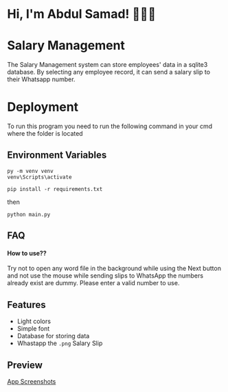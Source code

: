 

# Hi, I'm Abdul Samad! 👨🏼‍💻


# Salary Management

The Salary Management system can store employees' data in a sqlite3 database. By selecting any employee record, it can send a salary slip to their Whatsapp number.

# Deployment
To run this program you need to run the following command in your cmd where the folder is located


## Environment Variables
```
py -m venv venv
venv\Scripts\activate
```

```
pip install -r requirements.txt 
```
then
```
python main.py
```

## FAQ

#### How to use⁇

Try not to open any word file in the background while using the Next button
and not use the mouse while sending slips to WhatsApp
the numbers already exist are dummy. Please enter a valid number to use.


## Features

- Light colors
- Simple font
- Database for storing data
- Whastapp the ```.png``` Salary Slip


## Preview

[App Screenshots](https://github.com/asamadsid/salary-managment/tree/main/preview)



